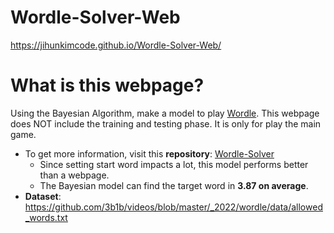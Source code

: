 # Wordle-Solver-Web
https://jihunkimcode.github.io/Wordle-Solver-Web/

# What is this webpage?
Using the Bayesian Algorithm, make a model to play [Wordle](https://www.nytimes.com/games/wordle/index.html). 
This webpage does NOT include the training and testing phase. It is only for play the main game.
- To get more information, visit this **repository**: [Wordle-Solver](https://github.com/JihunKimCode/Wordle-Solver)
    - Since setting start word impacts a lot, this model performs better than a webpage.
    - The Bayesian model can find the target word in **3.87 on average**.
- **Dataset**: https://github.com/3b1b/videos/blob/master/_2022/wordle/data/allowed_words.txt

